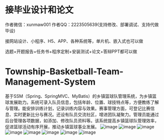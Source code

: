 # 接毕业设计和论文
作者微信：xunmaw001  作者QQ：2223505639(支持修改、部署调试、支持代做毕设)

接网站设计、小程序、H5、APP、各种系统等，单片机、嵌入式也可以做

选题+开题报告+任务书+程序定制+安装测试+论文+答辩PPT都可以做
# Township-Basketball-Team-Management-System
基于SSM（Spring、SpringMVC、MyBatis）的乡镇篮球队管理系统，为乡镇篮球发展助力。系统可录入队员信息，包括年龄、位置、球技特点等，方便教练了解与管理。能安排训练计划，记录训练内容与效果。赛事管理方面，可登记比赛信息、实时更新比分与赛况。还设有队员交流社区，增进团队凝聚力。管理员能通过后台管理各项数据，如添加、修改队员资料等。该系统提高乡镇篮球队管理效率，促进篮球活动有序开展，推动乡镇篮球事业发展。 
![image](https://github.com/user-attachments/assets/27e739dc-647e-41f8-bc6a-23836e405a57)
![image](https://github.com/user-attachments/assets/a762020e-4d6d-4c27-a1be-ac7d797db79f)
![image](https://github.com/user-attachments/assets/eba34ae7-032c-4da6-aa27-13a403223ed6)
![image](https://github.com/user-attachments/assets/9f523fc4-550a-42a8-8ea3-b557dab9e5ec)
![image](https://github.com/user-attachments/assets/9d0b17f4-f6b8-4701-8c06-74a95c83eb20)
![image](https://github.com/user-attachments/assets/c8307a5d-f785-4551-b5ee-f7e53525675e)
![image](https://github.com/user-attachments/assets/87392152-b481-4c35-b7a6-be1e0b3848ce)
![image](https://github.com/user-attachments/assets/d94336d7-d984-4435-abef-488a6328c7b0)
